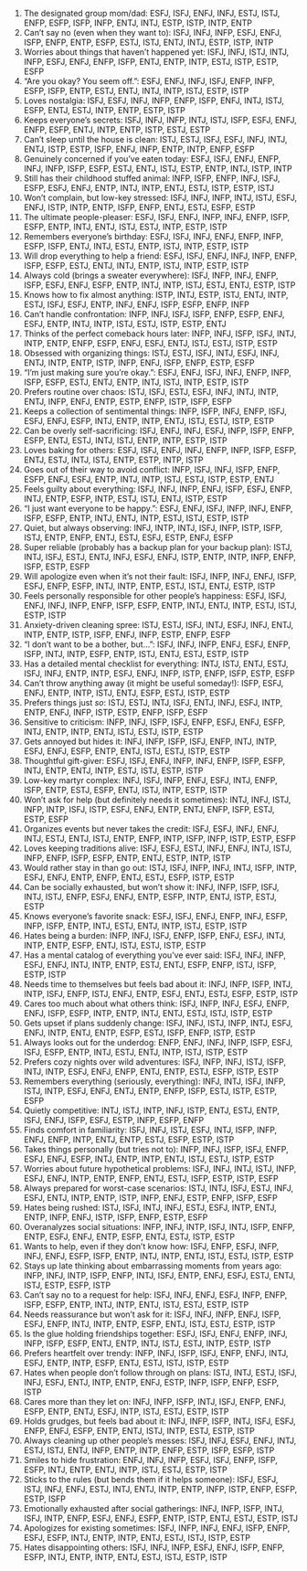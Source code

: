 1. The designated group mom/dad: ESFJ, ISFJ, ENFJ, INFJ, ESTJ, ISTJ, ENFP, ESFP, ISFP, INFP, ENTJ, INTJ, ESTP, ISTP, INTP, ENTP  
2. Can’t say no (even when they want to): ISFJ, INFJ, INFP, ESFJ, ENFJ, ISFP, ENFP, ENTP, ESFP, ESTJ, ISTJ, ENTJ, INTJ, ESTP, ISTP, INTP  
3. Worries about things that haven’t happened yet: ISFJ, INFJ, ISTJ, INTJ, INFP, ESFJ, ENFJ, ENFP, ISFP, ENTJ, ENTP, INTP, ESTJ, ISTP, ESTP, ESFP  
4. “Are you okay? You seem off.”: ESFJ, ENFJ, INFJ, ISFJ, ENFP, INFP, ESFP, ISFP, ENTP, ESTJ, ENTJ, INTJ, INTP, ISTJ, ESTP, ISTP  
5. Loves nostalgia: ISFJ, ESFJ, INFJ, INFP, ENFP, ISFP, ENFJ, INTJ, ISTJ, ESFP, ENTJ, ESTJ, INTP, ENTP, ESTP, ISTP  
6. Keeps everyone’s secrets: ISFJ, INFJ, INFP, INTJ, ISTJ, ISFP, ESFJ, ENFJ, ENFP, ESFP, ENTJ, INTP, ENTP, ISTP, ESTJ, ESTP  
7. Can’t sleep until the house is clean: ISTJ, ESTJ, ISFJ, ESFJ, INFJ, INTJ, ENTJ, ISTP, ESTP, ISFP, ENFJ, INFP, ENTP, INTP, ENFP, ESFP  
8. Genuinely concerned if you’ve eaten today: ESFJ, ISFJ, ENFJ, ENFP, INFJ, INFP, ISFP, ESFP, ESTJ, ENTJ, ISTJ, ESTP, ENTP, INTJ, ISTP, INTP  
9. Still has their childhood stuffed animal: INFP, ISFP, ENFP, INFJ, ISFJ, ESFP, ESFJ, ENFJ, ENTP, INTJ, INTP, ENTJ, ESTJ, ISTP, ESTP, ISTJ  
10. Won’t complain, but low-key stressed: ISFJ, INFJ, INFP, INTJ, ISTJ, ESFJ, ENFJ, ISTP, INTP, ENTP, ISFP, ENFP, ENTJ, ESTJ, ESFP, ESTP  
11. The ultimate people-pleaser: ESFJ, ISFJ, ENFJ, INFP, INFJ, ENFP, ISFP, ESFP, ENTP, INTJ, ENTJ, ISTJ, ESTJ, INTP, ESTP, ISTP  
12. Remembers everyone’s birthday: ESFJ, ISFJ, INFJ, ENFJ, ENFP, INFP, ESFP, ISFP, ENTJ, INTJ, ESTJ, ENTP, ISTJ, INTP, ESTP, ISTP  
13. Will drop everything to help a friend: ESFJ, ISFJ, ENFJ, INFJ, INFP, ENFP, ISFP, ESFP, ESTJ, ENTJ, INTJ, ENTP, ISTJ, INTP, ESTP, ISTP  
14. Always cold (brings a sweater everywhere): ISFJ, INFP, INFJ, ENFP, ISFP, ESFJ, ENFJ, ESFP, ENTP, INTJ, INTP, ISTJ, ESTJ, ENTJ, ESTP, ISTP  
15. Knows how to fix almost anything: ISTP, INTJ, ESTP, ISTJ, ENTJ, INTP, ESTJ, ISFJ, ESFJ, ENTP, INFJ, ENFJ, ISFP, ESFP, ENFP, INFP  
16. Can’t handle confrontation: INFP, INFJ, ISFJ, ISFP, ENFP, ESFP, ENFJ, ESFJ, ENTP, INTJ, INTP, ISTJ, ESTJ, ISTP, ESTP, ENTJ  
17. Thinks of the perfect comeback hours later: INFP, INFJ, ISFP, ISFJ, INTJ, INTP, ENTP, ENFP, ESFP, ENFJ, ESFJ, ENTJ, ISTJ, ESTJ, ISTP, ESTP  
18. Obsessed with organizing things: ISTJ, ESTJ, ISFJ, INTJ, ESFJ, INFJ, ENTJ, INTP, ENTP, ISTP, INFP, ENFJ, ISFP, ENFP, ESTP, ESFP  
19. “I’m just making sure you’re okay.”: ESFJ, ENFJ, ISFJ, INFJ, ENFP, INFP, ISFP, ESFP, ESTJ, ENTJ, ENTP, INTJ, ISTJ, INTP, ESTP, ISTP  
20. Prefers routine over chaos: ISTJ, ISFJ, ESTJ, ESFJ, INFJ, INTJ, INTP, ENTJ, INFP, ENFJ, ENTP, ESTP, ENFP, ISTP, ISFP, ESFP  
21. Keeps a collection of sentimental things: INFP, ISFP, INFJ, ENFP, ISFJ, ESFJ, ENFJ, ESFP, INTJ, ENTP, INTP, ENTJ, ISTJ, ESTJ, ISTP, ESTP  
22. Can be overly self-sacrificing: ISFJ, ENFJ, INFJ, ESFJ, INFP, ISFP, ENFP, ESFP, ENTJ, ESTJ, INTJ, ISTJ, ENTP, INTP, ESTP, ISTP  
23. Loves baking for others: ESFJ, ISFJ, ENFJ, INFJ, ENFP, INFP, ISFP, ESFP, ENTJ, ESTJ, INTJ, ISTJ, ENTP, ESTP, INTP, ISTP  
24. Goes out of their way to avoid conflict: INFP, ISFJ, INFJ, ISFP, ENFP, ESFP, ENFJ, ESFJ, ENTP, INTJ, INTP, ISTJ, ESTJ, ISTP, ESTP, ENTJ  
25. Feels guilty about everything: ISFJ, INFJ, INFP, ENFJ, ISFP, ESFJ, ENFP, INTJ, ENTP, ESFP, INTP, ESTJ, ISTJ, ENTJ, ISTP, ESTP  
26. “I just want everyone to be happy.”: ESFJ, ENFJ, ISFJ, INFP, INFJ, ENFP, ISFP, ESFP, ENTP, INTJ, ENTJ, INTP, ESTJ, ISTJ, ESTP, ISTP  
27. Quiet, but always observing: INFJ, INTP, INTJ, ISFJ, INFP, ISTP, ISFP, ISTJ, ENTP, ENFP, ENTJ, ESTJ, ESFJ, ESTP, ENFJ, ESFP  
28. Super reliable (probably has a backup plan for your backup plan): ISTJ, INTJ, ISFJ, ESTJ, ENTJ, INFJ, ESFJ, ENFJ, ISTP, ENTP, INTP, INFP, ENFP, ISFP, ESTP, ESFP  
29. Will apologize even when it’s not their fault: ISFJ, INFP, INFJ, ENFJ, ISFP, ESFJ, ENFP, ESFP, INTJ, INTP, ENTP, ESTJ, ISTJ, ENTJ, ESTP, ISTP  
30. Feels personally responsible for other people’s happiness: ESFJ, ISFJ, ENFJ, INFJ, INFP, ENFP, ISFP, ESFP, ENTP, INTJ, ENTJ, INTP, ESTJ, ISTJ, ESTP, ISTP  
31. Anxiety-driven cleaning spree: ISTJ, ESTJ, ISFJ, INTJ, ESFJ, INFJ, ENTJ, INTP, ENTP, ISTP, ISFP, ENFJ, INFP, ESTP, ENFP, ESFP  
32. “I don’t want to be a bother, but…”: ISFJ, INFJ, INFP, ENFJ, ESFJ, ENFP, ISFP, INTJ, INTP, ESFP, ENTP, ISTJ, ENTJ, ESTJ, ESTP, ISTP  
33. Has a detailed mental checklist for everything: INTJ, ISTJ, ENTJ, ESTJ, ISFJ, INFJ, ENTP, INTP, ESFJ, ENFJ, INFP, ISTP, ENFP, ISFP, ESTP, ESFP  
34. Can’t throw anything away (it might be useful someday!): ISFP, ESFJ, ENFJ, ENTP, INTP, ISTJ, ENTJ, ESFP, ESTJ, ISTP, ESTP  
35. Prefers things just *so*: ISTJ, ESTJ, INTJ, ISFJ, ENTJ, INFJ, ESFJ, INTP, ENTP, ENFJ, INFP, ISTP, ESTP, ENFP, ISFP, ESFP  
36. Sensitive to criticism: INFP, INFJ, ISFP, ISFJ, ENFP, ESFJ, ENFJ, ESFP, INTJ, ENTP, INTP, ENTJ, ISTJ, ESTJ, ISTP, ESTP  
37. Gets annoyed but hides it: INFJ, INFP, ISFP, ISFJ, ENFP, INTJ, INTP, ESFJ, ENFJ, ESFP, ENTP, ENTJ, ISTJ, ESTJ, ISTP, ESTP  
38. Thoughtful gift-giver: ESFJ, ISFJ, ENFJ, INFP, INFJ, ENFP, ISFP, ESFP, INTJ, ENTP, ENTJ, INTP, ESTJ, ISTJ, ESTP, ISTP  
39. Low-key martyr complex: INFJ, ISFJ, INFP, ENFJ, ESFJ, INTJ, ENFP, ISFP, ENTP, ESTJ, ESFP, ENTJ, ISTJ, INTP, ESTP, ISTP  
40. Won’t ask for help (but definitely needs it sometimes): INTJ, INFJ, ISTJ, INFP, INTP, ISFJ, ISTP, ESFJ, ENFJ, ENTP, ENTJ, ENFP, ISFP, ESTJ, ESTP, ESFP  
41. Organizes events but never takes the credit: ISFJ, ESFJ, INFJ, ENFJ, INTJ, ESTJ, ENTJ, ISTJ, ENTP, ENFP, INTP, ISFP, INFP, ISTP, ESTP, ESFP  
42. Loves keeping traditions alive: ISFJ, ESFJ, ESTJ, INFJ, ENFJ, INTJ, ISTJ, INFP, ENFP, ISFP, ESFP, ENTP, ENTJ, ESTP, INTP, ISTP  
43. Would rather stay in than go out: ISTJ, ISFJ, INFP, INFJ, INTJ, ISFP, INTP, ESFJ, ENFJ, ENTP, ENFP, ENTJ, ESTJ, ESFP, ISTP, ESTP  
44. Can be socially exhausted, but won’t show it: INFJ, INFP, ISFP, ISFJ, INTJ, ISTJ, ENFP, ESFJ, ENFJ, ENTP, ESFP, INTP, ENTJ, ISTP, ESTJ, ESTP  
45. Knows everyone’s favorite snack: ESFJ, ISFJ, ENFJ, ENFP, INFJ, ESFP, INFP, ISFP, ENTP, INTJ, ESTJ, ENTJ, INTP, ISTJ, ESTP, ISTP  
46. Hates being a burden: INFP, INFJ, ISFJ, ENFP, ISFP, ENFJ, ESFJ, INTJ, INTP, ENTP, ESFP, ENTJ, ISTJ, ESTJ, ISTP, ESTP  
47. Has a mental catalog of everything you’ve ever said: ISFJ, INFJ, INFP, ESFJ, ENFJ, INTJ, INTP, ENTP, ESTJ, ENTJ, ESFP, ENFP, ISTJ, ISFP, ESTP, ISTP  
48. Needs time to themselves but feels bad about it: INFJ, INFP, ISFP, INTJ, INTP, ISFJ, ENFP, ISTJ, ENFJ, ENTP, ESFJ, ENTJ, ESTJ, ESFP, ESTP, ISTP  
49. Cares too much about what others think: ISFJ, INFP, INFJ, ESFJ, ENFP, ENFJ, ISFP, ESFP, INTP, ENTP, INTJ, ENTJ, ESTJ, ISTJ, ISTP, ESTP  
50. Gets upset if plans suddenly change: ISFJ, INFJ, ISTJ, INFP, INTJ, ESFJ, ENFJ, INTP, ENTJ, ENTP, ESFP, ESTJ, ISFP, ENFP, ISTP, ESTP  
51. Always looks out for the underdog: ENFP, ENFJ, INFJ, INFP, ISFP, ESFJ, ISFJ, ESFP, ENTP, INTJ, ESTJ, ENTJ, INTP, ISTJ, ISTP, ESTP  
52. Prefers cozy nights over wild adventures: ISFJ, INFP, INFJ, ISTJ, ISFP, INTJ, INTP, ESFJ, ENFJ, ENFP, ENTJ, ENTP, ESTJ, ESFP, ISTP, ESTP  
53. Remembers everything (seriously, everything): INFJ, INTJ, ISFJ, INFP, ISTJ, INTP, ESFJ, ENFJ, ENTJ, ENTP, ENFP, ISFP, ESTJ, ISTP, ESTP, ESFP  
54. Quietly competitive: INTJ, ISTJ, INTP, INFJ, ISTP, ENTJ, ESTJ, ENTP, ISFJ, ENFJ, ISFP, ESFJ, ESTP, INFP, ESFP, ENFP  
55. Finds comfort in familiarity: ISFJ, INFJ, ISTJ, ESFJ, INTJ, ISFP, INFP, ENFJ, ENFP, INTP, ENTJ, ENTP, ESTJ, ESFP, ESTP, ISTP  
56. Takes things personally (but tries not to): INFP, INFJ, ISFP, ISFJ, ENFP, ESFJ, ENFJ, ESFP, INTJ, ENTP, INTP, ENTJ, ISTJ, ESTJ, ISTP, ESTP  
57. Worries about future hypothetical problems: ISFJ, INFJ, INTJ, ISTJ, INFP, ESFJ, ENFJ, INTP, ENTP, ENFP, ENTJ, ESTJ, ISFP, ESTP, ISTP, ESFP  
58. Always prepared for worst-case scenarios: ISTJ, INTJ, ISFJ, ESTJ, INFJ, ESFJ, ENTJ, INTP, ENTP, ISTP, INFP, ENFJ, ESTP, ENFP, ISFP, ESFP  
59. Hates being rushed: ISTJ, ISFJ, INTJ, INFJ, ESTJ, ESFJ, INTP, ENTJ, ENTP, INFP, ENFJ, ISTP, ISFP, ENFP, ESTP, ESFP  
60. Overanalyzes social situations: INFP, INFJ, INTP, ISFJ, INTJ, ISFP, ENFP, ENTP, ESFJ, ENFJ, ENTP, ESFP, ENTJ, ESTJ, ISTP, ESTP  
61. Wants to help, even if they don’t know how: ISFJ, ENFP, ESFJ, INFP, INFJ, ENFJ, ESFP, ISFP, ENTP, INTJ, INTP, ENTJ, ISTJ, ESTJ, ISTP, ESTP  
62. Stays up late thinking about embarrassing moments from years ago: INFP, INFJ, INTP, ISFP, ENFP, INTJ, ISFJ, ENTP, ENFJ, ESFJ, ESTJ, ENTJ, ISTJ, ESTP, ESFP, ISTP  
63. Can’t say no to a request for help: ISFJ, INFJ, ENFJ, ESFJ, INFP, ENFP, ISFP, ESFP, ENTP, INTJ, INTP, ENTJ, ISTJ, ESTJ, ESTP, ISTP  
64. Needs reassurance but won’t ask for it: ISFJ, INFJ, INFP, ENFJ, ISFP, ESFJ, ENFP, INTJ, INTP, ENTP, ESFP, ENTJ, ISTJ, ESTJ, ESTP, ISTP  
65. Is the glue holding friendships together: ESFJ, ISFJ, ENFJ, ENFP, INFJ, INFP, ISFP, ESFP, ENTJ, ENTP, INTJ, ISTJ, ESTJ, INTP, ESTP, ISTP  
66. Prefers heartfelt over trendy: INFP, INFJ, ISFP, ISFJ, ENFP, ENFJ, INTJ, ESFJ, ENTP, INTP, ESFP, ENTJ, ESTJ, ISTJ, ISTP, ESTP  
67. Hates when people don’t follow through on plans: ISTJ, INTJ, ESTJ, ISFJ, INFJ, ESFJ, ENTJ, INTP, ENTP, ENFJ, ESTP, INFP, ISFP, ENFP, ESFP, ISTP  
68. Cares more than they let on: INFJ, INFP, ISFP, INTJ, ISFJ, ENFP, ENFJ, ESFP, ENTP, ENTJ, ESFJ, INTP, ISTJ, ESTJ, ESTP, ISTP  
69. Holds grudges, but feels bad about it: INFJ, INFP, ISFP, INTJ, ISFJ, ESFJ, ENFP, ENFJ, ESFP, ENTP, ENTJ, ISTJ, INTP, ESTJ, ESTP, ISTP  
70. Always cleaning up other people’s messes: ISFJ, INFJ, ESFJ, ENFJ, INTJ, ESTJ, ISTJ, ENTJ, INFP, ENTP, INTP, ENFP, ESTP, ISFP, ESFP, ISTP  
71. Smiles to hide frustration: ENFJ, INFJ, INFP, ESFJ, ISFJ, ENFP, ISFP, ESFP, INTJ, ENTP, ENTJ, INTP, ISTJ, ESTJ, ESTP, ISTP  
72. Sticks to the rules (but bends them if it helps someone): ISFJ, ESFJ, ISTJ, INFJ, ENFJ, ESTJ, INTJ, ENTJ, INTP, ENTP, INFP, ISTP, ENFP, ESFP, ESTP, ISFP  
73. Emotionally exhausted after social gatherings: INFJ, INFP, ISFP, INTJ, ISFJ, INTP, ENFP, ESFJ, ENFJ, ESFP, ENTP, ISTP, ENTJ, ESTJ, ESTP, ISTJ  
74. Apologizes for existing sometimes: ISFJ, INFP, INFJ, ENFJ, ISFP, ENFP, ESFJ, ESFP, INTJ, ENTP, INTP, ENTJ, ESTJ, ISTJ, ISTP, ESTP  
75. Hates disappointing others: ISFJ, INFJ, INFP, ESFJ, ENFJ, ISFP, ENFP, ESFP, INTJ, ENTP, INTP, ENTJ, ESTJ, ISTJ, ESTP, ISTP
